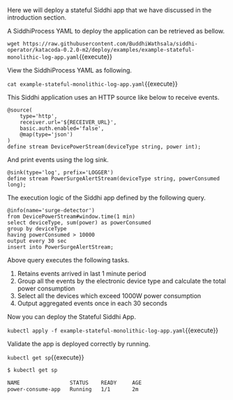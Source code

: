 Here we will deploy a stateful Siddhi app that we have discussed in the introduction section.

A SiddhiProcess YAML to deploy the application can be retrieved as bellow.

`wget https://raw.githubusercontent.com/BuddhiWathsala/siddhi-operator/katacoda-0.2.0-m2/deploy/examples/example-stateful-monolithic-log-app.yaml`{{execute}}

View the SiddhiProcess YAML as following.

`cat example-stateful-monolithic-log-app.yaml`{{execute}}

This Siddhi application uses an HTTP source like below to receive events.

```programming
@source(
    type='http',
    receiver.url='${RECEIVER_URL}',
    basic.auth.enabled='false',
    @map(type='json')
)
define stream DevicePowerStream(deviceType string, power int);
```

And print events using the log sink.

```programming
@sink(type='log', prefix='LOGGER') 
define stream PowerSurgeAlertStream(deviceType string, powerConsumed long);
```

The execution logic of the Siddhi app defined by the following query.

```programming
@info(name='surge-detector')
from DevicePowerStream#window.time(1 min)
select deviceType, sum(power) as powerConsumed
group by deviceType
having powerConsumed > 10000
output every 30 sec
insert into PowerSurgeAlertStream;
```

Above query executes the following tasks.
1. Retains events arrived in last 1 minute period
1. Group all the events by the electronic device type and calculate the total power consumption
1. Select all the devices which exceed 1000W power consumption
1. Output aggregated events once in each 30 seconds

Now you can deploy the Stateful Siddhi App.

`kubectl apply -f example-stateful-monolithic-log-app.yaml`{{execute}}

Validate the app is deployed correctly by running.

`kubectl get sp`{{execute}}

```sh
$ kubectl get sp

NAME                STATUS    READY     AGE
power-consume-app   Running   1/1       2m
```

